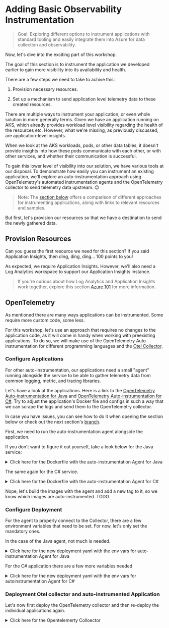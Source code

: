 # Adding Basic Observability Instrumentation

> Goal: Exploring different options to instrument applications with standard tooling and easily integrate them into Azure for data collection and observability.

<!--
In this section we are going to build the observability solution step by step by using automatic OpenTelemetry instrumentation.

1. OtelCollector introduction and ref to lower section with comparison to alternatives
2. Auto instrumentation of .Net application
3. Auto instrumentation of Java application

Additional topics:

- OtelCollector and the alternatives quick comparison. -->

<!-- Order of chapters and when to deploy otel collector -->

Now, let's dive into the exciting part of this workshop.

The goal of this section is to instrument the application we developed earlier to gain more visibility into its availability and health.

There are a few steps we need to take to achive this:

1. Provision necessary resources.
<!-- Consider provisioning manually, potentially. -->
2. Set up a mechanism to send application level telemetry data to these created resources.

There are multiple ways to instrument your application, or even whole solution in more generally terms.
Given we have an application running on AKS, which already provides workload level visibility regarding the health of the resources etc. However, what we're missing, as previously discussed, are application-level insights.

When we look at the AKS workloads, pods, or other data tables, it doesn't provide insights into how these pods communicate with each other, or with other services, and whether their communication is successful.

To gain this lower level of visibility into our solution, we have various tools at our disposal. To demonstrate how easily you can instrument an existing application, we'll explore an auto-instrumentation approach using OpenTelemetry's automated instrumentation agents and the OpenTelemetry collector to send telemetry data upstream. 😉

> Note: The [section below](TODO) offers a comparison of different approaches for instrumenting applications, along with links to relevant resources and samples.

But first, let's provision our resources so that we have a destination to send the newly gathered data.

## Provision Resources

Can you guess the first resource we need for this section? If you said Application Insights, then ding, ding, ding... 100 points to you!

As expected, we require Application Insights. However, we'll also need a Log Analytics workspace to support our Application Insights instance.

> If you're curious about how Log Analytics and Application Insights work together, explore this section [Azure 101]() for more information.






## OpenTelemetry

As mentioned there are many ways applications can be instrumented. Some require more custom code, some less.

For this workshop, let's use an approach that requires no changes to the application code, as it will come in handy when working with preexisting applications.
To do so, we will make use of the OpenTelemetry Auto instrumentation for different programming languages and the [Otel Collector](TODO).

### Configure Applications

For other auto-instrumentation, our applications need a small "agent" running alongside
the service to be able to gather telemetry data from common logging, metric, and tracing libraries.

Let's have a look at the applications. Here is a link to the [OpenTelemetry Auto-instrumentation for Java](https://github.com/open-telemetry/opentelemetry-java-instrumentation) and [OpenTelemetry Auto-instrumentation for C#](). Try to adjust the application's Docker file and configs in such a way that we can scrape the logs and send them to the OpenTelemetry collector.

In case you have issues, you can see how to do it when opening the section below or check out the next section's [branch]().

First, we need to run the auto-instrumentation agent alongside the application.

If you don't want to figure it out yourself, take a look below for the Java service:

<details markdown="1">
<summary>Click here for the Dockerfile with the auto-instrumentation Agent for Java</summary>

```Docker
FROM eclipse-temurin:17

RUN mkdir /app
COPY . /app
WORKDIR /app

# Download opentelemetry-javaagent.jar
RUN curl -L -O https://github.com/open-telemetry/opentelemetry-java-instrumentation/releases/latest/download/opentelemetry-javaagent.jar

RUN ./gradlew build

ENTRYPOINT ["java", "-javaagent:opentelemetry-javaagent.jar", "-jar","build/libs/devices-api.jar"]
```

</details>

The same again for the C# service.

<details markdown="1">
<summary>Click here for the Dockerfile with the auto-instrumentation Agent for C#</summary>

```Docker
FROM mcr.microsoft.com/dotnet/sdk:6.0 AS build
WORKDIR /src
COPY ["DeviceManager.csproj", "."]
RUN dotnet restore "./DeviceManager.csproj"
COPY . .
WORKDIR "/src/."
RUN dotnet build "DeviceManager.csproj" -c Release -o /app/build

FROM build AS publish
RUN dotnet publish "DeviceManager.csproj" -c Release -o /app/publish /p:UseAppHost=false

FROM base AS final
WORKDIR /app
COPY --from=publish /app/publish .

ARG OTEL_VERSION=1.0.0-rc.2
ADD https://github.com/open-telemetry/opentelemetry-dotnet-instrumentation/releases/download/v${OTEL_VERSION}/otel-dotnet-auto-install.sh otel-dotnet-auto-install.sh
RUN apt-get update && apt-get install -y unzip && apt-get install -y curl && \
    OTEL_DOTNET_AUTO_HOME="/otel-dotnet-auto" sh otel-dotnet-auto-install.sh

ENTRYPOINT ["dotnet", "DeviceManager.dll"]
```

</details>

Nope, let's build the images with the agent and add a new tag to it, so we know which images are auto-instrumented. TODO

### Configure Deployment

For the agent to properly connect to the Collector, there are a few environment variables that need to be set. For now, let's only set the mandatory ones.

In the case of the Java agent, not much is needed.

<details markdown="1">
<summary>Click here for the new deployment yaml with the env vars for auto-instrumentation Agent for Java</summary>

There are two new variables `OTEL_EXPORTER_OTLP_ENDPOINT` and `OTEL_LOGS_EXPORTER`.

```yaml
kind: Deployment
apiVersion: apps/v1

metadata:
  name: devices-api

spec:
  replicas: 1
  selector:
    matchLabels:
      app: devices-api
  template:
    metadata:
      labels:
        app: devices-api
    spec:
      containers:
        - name: devices-api
          image: acr${project-name}.azurecr.io/devices-api:latest TODO: Tags
          imagePullPolicy: Always
          ports:
            - containerPort: 8080
          resources:
            requests:
              cpu: 50m
              memory: 128Mi
            limits:
              cpu: 150m
              memory: 512Mi
          volumeMounts:
            - name: secrets-store-inline
              mountPath: "/mnt/secrets-store"
              readOnly: true
          env:
            - name: OTEL_EXPORTER_OTLP_ENDPOINT
              value: "http://opentelemetrycollector:4317"
            - name: OTEL_LOGS_EXPORTER
              value: otlp
            - name: OTEL_SERVICE_NAME
              valueFrom:
                fieldRef:
                  apiVersion: v1
                  fieldPath: metadata.labels['app']
            - name: AZURE_COSMOS_DB_URI
              valueFrom:
                secretKeyRef:
                  name: devices-api-secrets
                  key: CosmosDBEndpoint
            - name: AZURE_COSMOS_DB_KEY
              valueFrom:
                secretKeyRef:
                  name: devices-api-secrets
                  key: CosmosDBKey
            - name: AZURE_COSMOS_DB_NAME
              valueFrom:
                secretKeyRef:
                  name: devices-api-secrets
                  key: CosmosDBName
          readinessProbe:
            httpGet:
              path: /health
              port: 8080
            periodSeconds: 20
            initialDelaySeconds: 20
            failureThreshold: 15
      volumes:
        - name: secrets-store-inline
          csi:
            driver: secrets-store.csi.k8s.io
            readOnly: true
            volumeAttributes:
              secretProviderClass: "kvprovider"
```

</details>

For the C# application there are a few more variables needed

<details markdown="1">
<summary>Click here for the new deployment yaml with the env vars for autoinstrumentation Agent for C#</summary>

There are two new variables `OTEL_EXPORTER_OTLP_ENDPOINT` and `OTEL_LOGS_EXPORTER`.

```yaml
kind: Deployment
apiVersion: apps/v1

metadata:
  name: device-manager

spec:
  replicas: 1
  selector:
    matchLabels:
      app: device-manager
  template:
    metadata:
      labels:
        app: device-manager
    spec:
      containers:
        - name: device-manager
          image: acr${project-name}.azurecr.io/device-manager:latest TODO: Tags
          imagePullPolicy: Always
          ports:
            - containerPort: 8090
          resources:
            requests:
              cpu: 50m
              memory: 128Mi
            limits:
              cpu: 150m
              memory: 512Mi
          env:
            - name: OTEL_EXPORTER_OTLP_ENDPOINT
              value: "http://opentelemetrycollector:4318"
            - name: CORECLR_ENABLE_PROFILING
              value: "1"
            - name: CORECLR_PROFILER
              value: "{918728DD-259F-4A6A-AC2B-B85E1B658318}"
            - name: CORECLR_PROFILER_PATH
              value: "/otel-dotnet-auto/linux-x64/OpenTelemetry.AutoInstrumentation.Native.so"
            - name: DOTNET_ADDITIONAL_DEPS
              value: "/otel-dotnet-auto/AdditionalDeps"
            - name: DOTNET_SHARED_STORE
              value: "/otel-dotnet-auto/store"
            - name: DOTNET_STARTUP_HOOKS
              value: "/otel-dotnet-auto/net/OpenTelemetry.AutoInstrumentation.StartupHook.dll"
            - name: OTEL_DOTNET_AUTO_HOME
              value: "/otel-dotnet-auto"
            - name: OTEL_SERVICE_NAME
              valueFrom:
                fieldRef:
                  apiVersion: v1
                  fieldPath: metadata.labels['app']
            - name: EVENT_HUB_CONNECTION_STRING
              value: EVENT_HUB_LISTEN_POLICY_CONNECTION_STRING_PLACEHOLDER
            - name: EVENT_HUB_NAME
              value: EVENT_HUB_NAME_PLACEHOLDER
            - name: STORAGE_CONNECTION_STRING
              value: STORAGE_CONNECTION_STRING_PLACEHOLDER
            - name: BLOB_CONTAINER_NAME
              value: event-hub-data
            - name: DEVICE_API_URL
              value: "http://devices-api-service:8080"
```

</details>

### Deployment Otel collector and auto-instrumented Application

Let's now first deploy the OpenTelemetry collector and then re-deploy the individual applications again.

<details markdown="1">
<summary>Click here for the Opentelemerty Colloector</summary>

```yaml
apiVersion: apps/v1
kind: Deployment
metadata:
  name: opentelemetrycollector
spec:
  replicas: 1
  selector:
    matchLabels:
      app.kubernetes.io/name: opentelemetrycollector
  template:
    metadata:
      labels:
        app.kubernetes.io/name: opentelemetrycollector
    spec:
      hostAliases:
      containers:
        - name: otelcol
          args:
            - --config=/conf/collector-config.yaml
          image: otel/opentelemetry-collector-contrib:0.83.0
          volumeMounts:
            - mountPath: /conf
              name: config
          resources:
            requests:
              cpu: "0.2"
              memory: "200Mi"
            limits:
              cpu: "0.3"
              memory: "300Mi"
      volumes:
        - configMap:
            items:
              - key: "collector-config.yaml"
                path: collector-config.yaml
            name: config
          name: config

---
apiVersion: v1
kind: Service
metadata:
  name: opentelemetrycollector
spec:
  ports:
    - name: grpc-otlp
      port: 4317
      targetPort: 4317
      protocol: TCP
    - name: http-otlp
      port: 4318
      targetPort: 4318
      protocol: TCP
  selector:
    app.kubernetes.io/name: opentelemetrycollector
  type: ClusterIP
```

As well as the `collector-config.yaml`

```yaml
apiVersion: v1
kind: ConfigMap
metadata:
  name: config
data:
  collector-config.yaml: |
    receivers:
      otlp:
        protocols:
          grpc:
          http:
    processors:
      batch:
    exporters:
      azuremonitor:
        instrumentation_key: INSTRUMENTATION_KEY_PLACEHOLDER
      logging:
        verbosity: normal
    service:
      pipelines:
        traces:
          receivers: [otlp]
          processors: []
          exporters: [azuremonitor, logging]
        metrics:
          receivers: [otlp]
          processors: []
          exporters: [azuremonitor, logging]
        logs:
          receivers: [otlp]
          processors: []
          exporters: [azuremonitor, logging]
```

</details>
